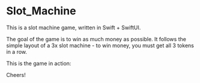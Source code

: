 ﻿# Slot_Machine
This is a slot machine game, written in Swift + SwiftUI.

The goal of the game is to win as much money as possible. It follows the simple layout of a 3x slot machine - to win money, you must get all 3 tokens in a row.

This is the game in action:


Cheers!
